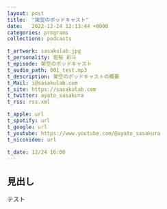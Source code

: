 ```yaml
---
layout: post
title:  "架空のポッドキャスト"
date:   2022-12-24 12:13:44 +0900
categories: programs
collections: podcasts

t_artwork: sasakulab.jpg
t_personality: 佐桜 彩斗
t_episode: 架空のポッドキャスト
t_audio_path: 001_test.mp3
t_description: 架空のポッドキャストの概要
t_Mail: i@sasakulab.com
t_site: https://sasakulab.com
t_twitter: ayato_sasakura
t_rss: rss.xml

t_apple: url
t_spotify: url
t_google: url
t_youtube: https://www.youtube.com/@ayato_sasakura
t_nicovideo: url

t_date: 12/24 16:00
---
```


## 見出し

テスト
